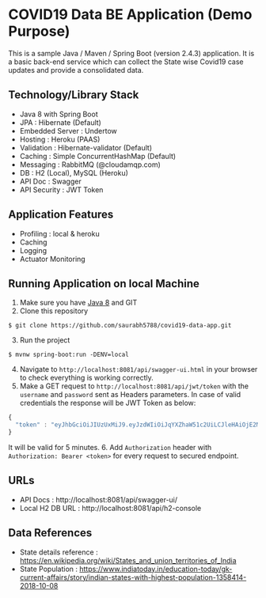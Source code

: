 # COVID19 Data BE Application (Demo Purpose)
This is a sample Java / Maven / Spring Boot (version 2.4.3) application. It is a basic back-end service which can collect the State wise Covid19 case updates and provide a consolidated data. 

## Technology/Library Stack
- Java 8 with Spring Boot
- JPA : Hibernate (Default)
- Embedded Server : Undertow
- Hosting : Heroku (PAAS)
- Validation : Hibernate-validator (Default)
- Caching : Simple ConcurrentHashMap (Default)
- Messaging : RabbitMQ (@cloudamqp.com)
- DB : H2 (Local), MySQL (Heroku)
- API Doc : Swagger 
- API Security : JWT Token

## Application Features
- Profiling : local & heroku 
- Caching
- Logging
- Actuator Monitoring

## Running Application on local Machine
1. Make sure you have [Java 8](https://www.java.com/download/) and GIT
2. Clone this repository 
```
$ git clone https://github.com/saurabh5788/covid19-data-app.git
```
3. Run the project
```
$ mvnw spring-boot:run -DENV=local
```
4. Navigate to `http://localhost:8081/api/swagger-ui.html` in your browser to check everything is working correctly.
5. Make a GET request to `http://localhost:8081/api/jwt/token` with the `username` and `password` sent as Headers parameters. In case of valid credentials the response will be JWT Token as below:
```javascript
{
  "token" : "eyJhbGciOiJIUzUxMiJ9.eyJzdWIiOiJqYXZhaW51c2UiLCJleHAiOjE2MTcxMDM4NDYsImlhdCI6MTYxNzEwMzU0Nn0.Mrd-KKz1HmHDmXqEst1i9HTi7E1i10AtykIn_Xfubkwx7cQ2lhDHNGYS7q__8BEffhjFX7iFLpj51YUHA7Av5A"
}
```
It will be valid for 5 minutes.
6. Add `Authorization` header with `Authorization: Bearer <token>` for every request to secured endpoint.


## URLs
- API Docs : http://localhost:8081/api/swagger-ui/
- Local H2 DB URL : http://localhost:8081/api/h2-console

## Data References
- State details reference : https://en.wikipedia.org/wiki/States_and_union_territories_of_India
- State Population : https://www.indiatoday.in/education-today/gk-current-affairs/story/indian-states-with-highest-population-1358414-2018-10-08

